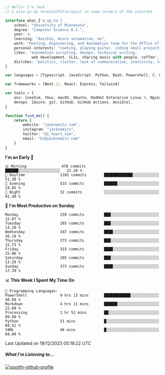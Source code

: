 ```typescript
// Hello! I'm Jack
// I also go by terminalPoltergeist in some corners of the internet

interface what_I'm_up_to {
    school: "University of Minnesota",
    degree: "Computer Science B.S.",
    year: 4,
    learning: "Ansible, Azure automation, Go",
    work: "Hosting, Engineering, and Automation team for the Office of Information Technology at UMN",
    personal-interests: "cooking, playing guitar, coding small projects",
    likes: "automation scripting, devops, technical writing,
            web development, CLIs, sharing music with people, coffee",
    dislikes: "politics, clutter, lack of communication, inactivity, Java",
}

var languages = [Typescript, JavaScript, Python, Bash, Powershell, C, C++, HTML, CSS]

var frameworks = [Next.js, React, Express, Tailwind]

var tools = {
    env: [neoVim, Tmux, macOS, Ubuntu, RedHat Enterprise Linux 9, Nginx, DigitalOcean, Cloudflare],
    devops: [Azure, git, GitHub, GitHub Actions, Ansible],
}

function find_me() {
    return {
        website: "jacknemitz.com",
        instagram: "jacknemitz",
        twitter: "@i_heart_vim",
        email: "hi@jacknemitz.com"
    }
}
```

<!--START_SECTION:waka-->
**I'm an Early 🐤** 

```text
🌞 Morning                478 commits         ██████░░░░░░░░░░░░░░░░░░░   22.28 % 
🌆 Daytime                1102 commits        █████████████░░░░░░░░░░░░   51.38 % 
🌃 Evening                533 commits         ██████░░░░░░░░░░░░░░░░░░░   24.85 % 
🌙 Night                  32 commits          ░░░░░░░░░░░░░░░░░░░░░░░░░   01.49 % 
```
📅 **I'm Most Productive on Sunday** 

```text
Monday                   259 commits         ███░░░░░░░░░░░░░░░░░░░░░░   12.07 % 
Tuesday                  285 commits         ███░░░░░░░░░░░░░░░░░░░░░░   13.29 % 
Wednesday                347 commits         ████░░░░░░░░░░░░░░░░░░░░░   16.18 % 
Thursday                 273 commits         ███░░░░░░░░░░░░░░░░░░░░░░   12.73 % 
Friday                   323 commits         ████░░░░░░░░░░░░░░░░░░░░░   15.06 % 
Saturday                 285 commits         ███░░░░░░░░░░░░░░░░░░░░░░   13.29 % 
Sunday                   373 commits         ████░░░░░░░░░░░░░░░░░░░░░   17.39 % 
```


📊 **This Week I Spent My Time On** 

```text
💬 Programming Languages: 
PowerShell               9 hrs 13 mins       ████████████░░░░░░░░░░░░░   48.68 % 
Markdown                 4 hrs 11 mins       ██████░░░░░░░░░░░░░░░░░░░   22.09 % 
Processing               1 hr 52 mins        ██░░░░░░░░░░░░░░░░░░░░░░░   09.89 % 
Python                   51 mins             █░░░░░░░░░░░░░░░░░░░░░░░░   04.52 % 
YAML                     46 mins             █░░░░░░░░░░░░░░░░░░░░░░░░   04.09 % 
```


 Last Updated on 19/12/2023 05:18:22 UTC
<!--END_SECTION:waka-->

##### What I'm Listening to...

[![spotify-github-profile](https://spotify-github-profile.vercel.app/api/view?uid=jack.nemitz&cover_image=true&show_offline=true&bar_color=53b14f&bar_color_cover=false&background_color=121212FF)](https://spotify-github-profile.vercel.app/api/view?uid=jack.nemitz&redirect=true)

